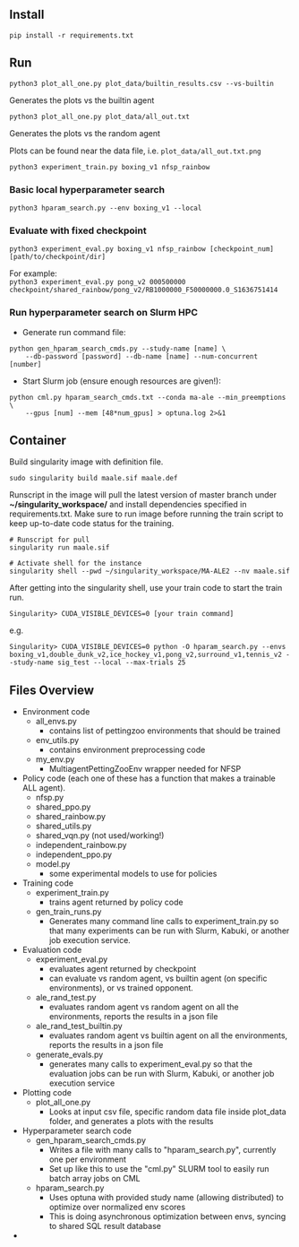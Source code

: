 ## Install

```
pip install -r requirements.txt 
```

## Run

```
python3 plot_all_one.py plot_data/builtin_results.csv --vs-builtin
```

Generates the plots vs the builtin agent

```
python3 plot_all_one.py plot_data/all_out.txt  
```

Generates the plots vs the random agent

Plots can be found near the data file, i.e. `plot_data/all_out.txt.png`


```
python3 experiment_train.py boxing_v1 nfsp_rainbow  
```

### Basic local hyperparameter search 
```
python3 hparam_search.py --env boxing_v1 --local 
```

### Evaluate with fixed checkpoint 
```
python3 experiment_eval.py boxing_v1 nfsp_rainbow [checkpoint_num] [path/to/checkpoint/dir] 
```
For example:  
`python3 experiment_eval.py pong_v2 000500000 checkpoint/shared_rainbow/pong_v2/RB1000000_F50000000.0_S1636751414`

### Run hyperparameter search on Slurm HPC 

- Generate run command file:  
```
python gen_hparam_search_cmds.py --study-name [name] \ 
    --db-password [password] --db-name [name] --num-concurrent [number]
```
- Start Slurm job (ensure enough resources are given!):
```
python cml.py hparam_search_cmds.txt --conda ma-ale --min_preemptions \
    --gpus [num] --mem [48*num_gpus] > optuna.log 2>&1 
```

## Container
Build singularity image with definition file.
```
sudo singularity build maale.sif maale.def
```
Runscript in the image will pull the latest version of master branch under **~/singularity_workspace/** and install dependencies specified in requirements.txt. Make sure to run image before running the train script to keep up-to-date code status for the training.
```
# Runscript for pull
singularity run maale.sif

# Activate shell for the instance
singularity shell --pwd ~/singularity_workspace/MA-ALE2 --nv maale.sif
```
After getting into the singularity shell, use your train code to start the train run.
```
Singularity> CUDA_VISIBLE_DEVICES=0 [your train command]
```
e.g. 
```
Singularity> CUDA_VISIBLE_DEVICES=0 python -O hparam_search.py --envs boxing_v1,double_dunk_v2,ice_hockey_v1,pong_v2,surround_v1,tennis_v2 --study-name sig_test --local --max-trials 25
```

## Files Overview

* Environment code
    * all_envs.py  
        * contains list of pettingzoo environments that should be trained
    * env_utils.py
        * contains environment preprocessing code 
    * my_env.py
        * MultiagentPettingZooEnv wrapper needed for NFSP  
* Policy code (each one of these has a function that makes a trainable ALL agent).
    * nfsp.py
    * shared_ppo.py
    * shared_rainbow.py
    * shared_utils.py
    * shared_vqn.py (not used/working!)
    * independent_rainbow.py
    * independent_ppo.py
    * model.py
        * some experimental models to use for policies
* Training code
    * experiment_train.py
        * trains agent returned by policy code
    * gen_train_runs.py
        * Generates many command line calls to experiment_train.py so that many experiments can be run with Slurm, Kabuki, or another job execution service.
* Evaluation code
    * experiment_eval.py
        * evaluates agent returned by checkpoint
        * can evaluate vs random agent, vs builtin agent (on specific environments), or vs trained opponent.
    * ale_rand_test.py
        * evaluates random agent vs random agent on all the environments, reports the results in a json file
    * ale_rand_test_builtin.py
        * evaluates random agent vs builtin agent on all the environments, reports the results in a json file
    * generate_evals.py
        * generates many calls to experiment_eval.py so that the evaluation jobs can be run with Slurm, Kabuki, or another job execution service
* Plotting code
    * plot_all_one.py
        * Looks at input csv file, specific random data file inside plot_data folder, and generates a plots with the results
* Hyperparameter search code 
    * gen_hparam_search_cmds.py 
        * Writes a file with many calls to "hparam_search.py", currently one per environment
        * Set up like this to use the "cml.py" SLURM tool to easily run batch array jobs on CML
    * hparam_search.py
        * Uses optuna with provided study name (allowing distributed) to optimize over normalized env scores
        * This is doing asynchronous optimization between envs, syncing to shared SQL result database
* 
